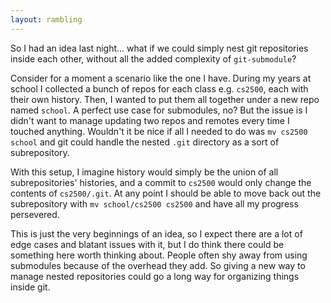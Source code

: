 ```yaml
---
layout: rambling
---
```


So I had an idea last night... what if we could simply nest git repositories
inside each other, without all the added complexity of `git-submodule`?

Consider for a moment a scenario like the one I have. During my years at school
I collected a bunch of repos for each class e.g. `cs2500`, each with their own
history. Then, I wanted to put them all together under a new repo named
`school`. A perfect use case for submodules, no? But the issue is I didn't want
to manage updating two repos and remotes every time I touched anything.
Wouldn't it be nice if all I needed to do was `mv cs2500 school` and git could
handle the nested `.git` directory as a sort of subrepository.

With this setup, I imagine history would simply be the union of all
subrepositories' histories, and a commit to `cs2500` would only change the
contents of `cs2500/.git`. At any point I should be able to move back out the 
subrepository with `mv school/cs2500 cs2500` and have all my progress
persevered.

This is just the very beginnings of an idea, so I expect there are a lot of
edge cases and blatant issues with it, but I do think there could be something
here worth thinking about. People often shy away from using submodules because
of the overhead they add. So giving a new way to manage nested repositories
could go a long way for organizing things inside git.
